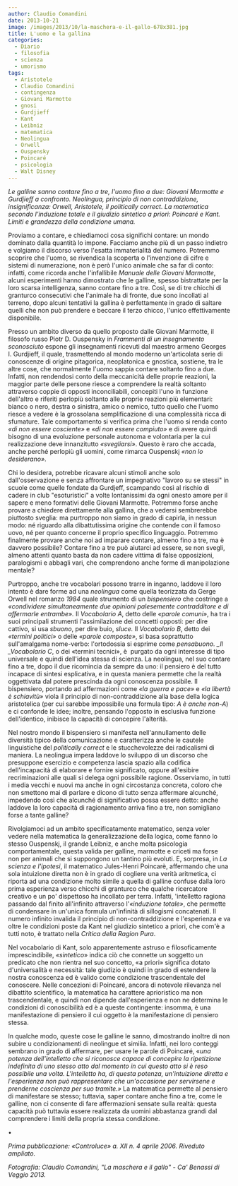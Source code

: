 ```yaml
---
author: Claudio Comandini
date: 2013-10-21 
image: /images/2013/10/la-maschera-e-il-gallo-678x381.jpg
title: L'uomo e la gallina
categories:
  - Diario
  - filosofia
  - scienza
  - umorismo
tags:
  - Aristotele
  - Claudio Comandini
  - contingenza
  - Giovani Marmotte
  - gnosi
  - Gurdjieff
  - Kant
  - Leibniz
  - matematica
  - Neolingua
  - Orwell
  - Ouspensky
  - Poincaré
  - psicologia
  - Walt Disney
---
```


*Le galline sanno contare fino a tre, l'uomo fino a due: Giovani Marmotte e Gurdjieff a confronto. Neolingua, principio di non contraddizione, insignificanza: Orwell, Aristotele, il politically correct. La matematica secondo l'induzione totale e il giudizio sintetico a priori: Poincaré e Kant. Limiti e grandezza della condizione umana.*

Proviamo a contare, e chiediamoci cosa significhi contare: un mondo dominato dalla quantità lo impone. Facciamo anche più di un passo indietro e volgiamo il discorso verso l'esatta immaterialità del numero. Potremmo scoprire che l'uomo, se rivendica la scoperta o l'invenzione di cifre e sistemi di numerazione, non è però l'unico animale che sa far di conto: infatti, come ricorda anche l'infallibile *Manuale delle Giovani Marmotte*, alcuni esperimenti hanno dimostrato che le galline, spesso bistrattate per la loro scarsa intelligenza, sanno contare fino a tre. Così, se di tre chicchi di granturco consecutivi che l'animale ha di fronte, due sono incollati al terreno, dopo alcuni tentativi la gallina è perfettamente in grado di saltare quelli che non può prendere e beccare il terzo chicco, l'unico effettivamente disponibile.

Presso un ambito diverso da quello proposto dalle Giovani Marmotte, il filosofo russo Piotr D. Ouspensky in *Frammenti di un insegnamento sconosciuto* espone gli insegnamenti ricevuti dal maestro armeno Georges I. Gurdjieff, il quale, trasmettendo al mondo moderno un'articolata serie di conoscenze di origine pitagorica, neoplatonica e gnostica, sostiene, tra le altre cose, che normalmente l'uomo sappia contare soltanto fino a due. Infatti, non rendendosi conto della meccanicità delle proprie reazioni, la maggior parte delle persone riesce a comprendere la realtà soltanto attraverso coppie di opposti inconciliabili, concepiti l'uno in funzione dell'altro e riferiti perlopiù soltanto alle proprie reazioni più elementari: bianco o nero, destra o sinistra, amico o nemico, tutto quello che l'uomo riesce a vedere è la grossolana semplificazione di una complessità ricca di sfumature. Tale comportamento si verifica prima che l'uomo si renda conto *«di non essere cosciente»* e *«di non essere compiuto»* e di avere quindi bisogno di una evoluzione personale autonoma e volontaria per la cui realizzazione deve innanzitutto *«svegliarsi»*. Questo è raro che accada, anche perché perlopiù gli uomini, come rimarca Ouspenskj *«non lo desiderano»*.

Chi lo desidera, potrebbe ricavare alcuni stimoli anche solo dall'osservazione e senza affrontare un impegnativo "lavoro su se stessi" in scuole come quelle fondate da Gurdjeff, scampando così al rischio di cadere in club "esoturistici" a volte lontanissimi da ogni onesto amore per il sapere e meno formativi delle Giovani Marmotte. Potremmo forse anche provare a chiedere direttamente alla gallina, che a vedersi sembrerebbe piuttosto sveglia: ma purtroppo non siamo in grado di capirla, in nessun modo: né riguardo alla dibattutissima origine che contende con il famoso uovo, né per quanto concerne il proprio specifico linguaggio. Potremmo finalmente provare anche noi ad imparare contare, almeno fino a tre, ma è davvero possibile? Contare fino a tre può aiutarci ad essere, se non svegli, almeno attenti quanto basta da non cadere vittima di false opposizioni, paralogismi e abbagli vari, che comprendono anche forme di manipolazione mentale?

Purtroppo, anche tre vocabolari possono trarre in inganno, laddove il loro intento è dare forme ad una *neolingua* come quella teorizzata da Gerge Orwell nel romanzo *1984* quale strumento di un *bispensiero* che costringe a *«condividere simultaneamente due opinioni palesemente contradditore e di affermarle entrambe».* Il *Vocabolario A*, detto delle *«parole comuni»*, ha tra i suoi principali strumenti l'assimilazione dei concetti opposti: per dire cattivo, si usa *sbuono*, per dire buio, *sluce.* Il *Vocabolario B*, detto dei *«termini politici»* o delle *«parole composte»*, si basa soprattutto sull'amalgama nome-verbo: l'ortodossia si esprime come *pensabuono. \_Il \_Vocabolario C*, o dei «termini tecnici», è  purgato da ogni interesse di tipo universale e quindi dell'idea stessa di scienza. La neolingua, nel suo contare fino a tre, dopo il due ricomincia da sempre da uno: il pensiero è del tutto incapace di sintesi esplicativa, e in questa maniera permette che la realtà oggettivata dal potere prescinda da ogni conoscenza possibile. Il bispensiero, portando ad affermazioni come *«la guerra e pace»* e *«la libertà è schiavitù»* viola il principio di non-contraddizione alla base della logica aristotelica (per cui sarebbe impossibile una formula tipo: *A è anche non-A*) e ci confonde le idee; inoltre, pensando l'opposto in esclusiva funzione dell'identico, inibisce la capacità di concepire l'alterità.

Nel nostro mondo il bispensiero si manifesta nell'annullamento delle diversità tipico della comunicazione e caratterizza anche le cautele linguistiche del *politically correct* e le stucchevolezze dei radicalismi di maniera. La neolingua impera laddove lo sviluppo di un discorso che presuppone esercizio e competenza lascia spazio alla codifica dell'incapacità di elaborare e fornire significato, oppure all'esibire recriminazioni alle quali si delega ogni possibile ragione. Osserviamo, in tutti i media vecchi e nuovi ma anche in ogni circostanza concreta, coloro che non smettono mai di parlare e dicono di tutto senza affermare alcunché, impedendo così che alcunché di significativo possa essere detto: anche laddove la loro capacità di ragionamento arriva fino a tre, non somigliano forse a tante galline?

Rivolgiamoci ad un ambito specificatamente matematico, senza voler vedere nella matematica la generalizzazione della logica, come fanno lo stesso Ouspenskj, il grande Leibniz, e anche molta psicologia comportamentale, questa valida per galline, marmotte e criceti ma forse non per animali che si suppongono un tantino più evoluti. E, sorpresa, in *La scienza e l'ipotesi*, il matematico Jules-Henri Poincarè, affermando che una sola intuizione diretta non è in grado di cogliere una verità aritmetica, ci riporta ad una condizione molto simile a quella di galline confuse dalla loro prima esperienza verso chicchi di granturco che qualche ricercatore creativo e un po' dispettoso ha incollato per terra. Infatti, 'intelletto ragiona passando dal finito all'infinito attraverso l'*«induzione totale»*, che permette di condensare in un'unica formula un'infinità di sillogismi concatenati. Il numero infinito invalida il principio di non-contraddizione e l'esperienza e va oltre le condizioni poste da Kant nel giudizio sintetico a priori, che com'è a tutti noto, è trattato nella *Critica della Ragion Pura*.

Nel vocabolario di Kant, solo apparentemente astruso e filosoficamente imprescindibile, *«sintetico*» indica ciò che connette un soggetto un predicato che non rientra nel suo concetto, «a priori» significa dotato d'universalità e necessità: tale giudizio è quindi in grado di estendere la nostra conoscenza ed è valido come condizione trascendentale del conoscere. Nelle concezioni di Poincaré, ancora di notevole rilevanza nel dibattito scientifico, la matematica ha carattere aprioristico ma non trascendentale, e quindi non dipende dall'esperienza e non ne determina le condizioni di conoscibilità ed è a queste contingente: insomma, è una manifestazione di pensiero il cui oggetto è la manifestazione di pensiero stessa.

In qualche modo, queste cose le galline le sanno, dimostrando inoltre di non subire u condizionamenti di neolingue et similia. Infatti, nei loro conteggi sembrano in grado di affermare, per usare le parole di Poincaré, «*una potenza dell'intelletto che si riconosce capace di concepire la ripetizione indefinita di uno stesso atto dal momento in cui questo atto si è reso possibile una volta. L'intelletto ha, di questa potenza, un'intuizione diretta e l'esperienza non può rappresentare che un'occasione per servirsene e prenderne coscienza per suo tramite.»* La matematica permette al pensiero di manifestare se stesso; tuttavia, saper contare anche fino a tre, come le galline, non ci consente di fare affermazioni sensate sulla realtà: questa capacità può tuttavia essere realizzata da uomini abbastanza grandi dal comprendere i limiti della propria stessa condizione.

•

*Prima pubblicazione: «Controluce» a. XII n. 4 aprile 2006. Riveduto ampliato.*

*Fotografia: Claudio Comandini, "La maschera e il gallo" - Ca' Benassi di Veggio 2013.*
